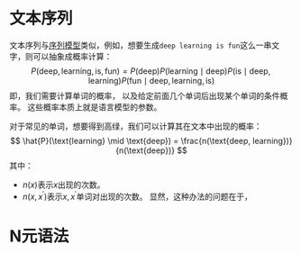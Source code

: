 # 文本序列

文本序列与[序列模型](序列模型.md)类似，例如，想要生成`deep learning is fun`这么一串文字，则可以抽象成概率计算：
$$
P(\text{deep}, \text{learning}, \text{is}, \text{fun}) =  P(\text{deep}) P(\text{learning}  \mid  \text{deep}) P(\text{is}  \mid  \text{deep}, \text{learning}) P(\text{fun}  \mid  \text{deep}, \text{learning}, \text{is})
$$
即，我们需要计算单词的概率， 以及给定前面几个单词后出现某个单词的条件概率。 这些概率本质上就是语言模型的参数。

对于常见的单词，想要得到高绿，我们可以计算其在文本中出现的概率：
$$
\hat{P}(\text{learning} \mid \text{deep}) = \frac{n(\text{deep, learning})}{n(\text{deep})}
$$
其中：
- $n(x)$表示$x$出现的次数。
- $n(x, x^{'})$表示$x,x^{'}$单词对出现的次数。
显然，这种办法的问题在于，

# N元语法
